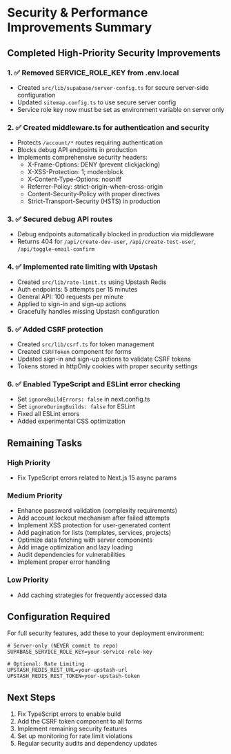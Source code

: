 # Security & Performance Improvements Summary

## Completed High-Priority Security Improvements

### 1. ✅ Removed SERVICE_ROLE_KEY from .env.local
- Created `src/lib/supabase/server-config.ts` for secure server-side configuration
- Updated `sitemap.config.ts` to use secure server config
- Service role key now must be set as environment variable on server only

### 2. ✅ Created middleware.ts for authentication and security
- Protects `/account/*` routes requiring authentication
- Blocks debug API endpoints in production
- Implements comprehensive security headers:
  - X-Frame-Options: DENY (prevent clickjacking)
  - X-XSS-Protection: 1; mode=block
  - X-Content-Type-Options: nosniff
  - Referrer-Policy: strict-origin-when-cross-origin
  - Content-Security-Policy with proper directives
  - Strict-Transport-Security (HSTS) in production

### 3. ✅ Secured debug API routes
- Debug endpoints automatically blocked in production via middleware
- Returns 404 for `/api/create-dev-user`, `/api/create-test-user`, `/api/toggle-email-confirm`

### 4. ✅ Implemented rate limiting with Upstash
- Created `src/lib/rate-limit.ts` using Upstash Redis
- Auth endpoints: 5 attempts per 15 minutes
- General API: 100 requests per minute
- Applied to sign-in and sign-up actions
- Gracefully handles missing Upstash configuration

### 5. ✅ Added CSRF protection
- Created `src/lib/csrf.ts` for token management
- Created `CSRFToken` component for forms
- Updated sign-in and sign-up actions to validate CSRF tokens
- Tokens stored in httpOnly cookies with proper security settings

### 6. ✅ Enabled TypeScript and ESLint error checking
- Set `ignoreBuildErrors: false` in next.config.ts
- Set `ignoreDuringBuilds: false` for ESLint
- Fixed all ESLint errors
- Added experimental CSS optimization

## Remaining Tasks

### High Priority
- Fix TypeScript errors related to Next.js 15 async params

### Medium Priority
- Enhance password validation (complexity requirements)
- Add account lockout mechanism after failed attempts
- Implement XSS protection for user-generated content
- Add pagination for lists (templates, services, projects)
- Optimize data fetching with server components
- Add image optimization and lazy loading
- Audit dependencies for vulnerabilities
- Implement proper error handling

### Low Priority
- Add caching strategies for frequently accessed data

## Configuration Required

For full security features, add these to your deployment environment:

```env
# Server-only (NEVER commit to repo)
SUPABASE_SERVICE_ROLE_KEY=your-service-role-key

# Optional: Rate Limiting
UPSTASH_REDIS_REST_URL=your-upstash-url
UPSTASH_REDIS_REST_TOKEN=your-upstash-token
```

## Next Steps

1. Fix TypeScript errors to enable build
2. Add the CSRF token component to all forms
3. Implement remaining security features
4. Set up monitoring for rate limit violations
5. Regular security audits and dependency updates